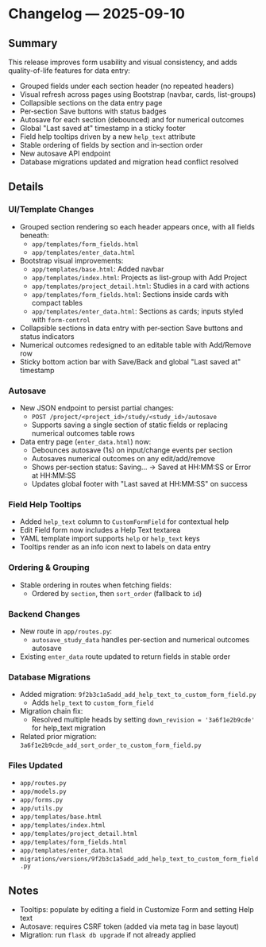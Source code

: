 # Changelog — 2025-09-10

## Summary
This release improves form usability and visual consistency, and adds quality-of-life features for data entry:

- Grouped fields under each section header (no repeated headers)
- Visual refresh across pages using Bootstrap (navbar, cards, list-groups)
- Collapsible sections on the data entry page
- Per‑section Save buttons with status badges
- Autosave for each section (debounced) and for numerical outcomes
- Global "Last saved at" timestamp in a sticky footer
- Field help tooltips driven by a new `help_text` attribute
- Stable ordering of fields by section and in‑section order
- New autosave API endpoint
- Database migrations updated and migration head conflict resolved

## Details

### UI/Template Changes
- Grouped section rendering so each header appears once, with all fields beneath:
  - `app/templates/form_fields.html`
  - `app/templates/enter_data.html`
- Bootstrap visual improvements:
  - `app/templates/base.html`: Added navbar
  - `app/templates/index.html`: Projects as list-group with Add Project
  - `app/templates/project_detail.html`: Studies in a card with actions
  - `app/templates/form_fields.html`: Sections inside cards with compact tables
  - `app/templates/enter_data.html`: Sections as cards; inputs styled with `form-control`
- Collapsible sections in data entry with per‑section Save buttons and status indicators
- Numerical outcomes redesigned to an editable table with Add/Remove row
- Sticky bottom action bar with Save/Back and global "Last saved at" timestamp

### Autosave
- New JSON endpoint to persist partial changes:
  - `POST /project/<project_id>/study/<study_id>/autosave`
  - Supports saving a single section of static fields or replacing numerical outcomes table rows
- Data entry page (`enter_data.html`) now:
  - Debounces autosave (1s) on input/change events per section
  - Autosaves numerical outcomes on any edit/add/remove
  - Shows per‑section status: Saving… → Saved at HH:MM:SS or Error at HH:MM:SS
  - Updates global footer with "Last saved at HH:MM:SS" on success

### Field Help Tooltips
- Added `help_text` column to `CustomFormField` for contextual help
- Edit Field form now includes a Help Text textarea
- YAML template import supports `help` or `help_text` keys
- Tooltips render as an info icon next to labels on data entry

### Ordering & Grouping
- Stable ordering in routes when fetching fields:
  - Ordered by `section`, then `sort_order` (fallback to `id`)

### Backend Changes
- New route in `app/routes.py`:
  - `autosave_study_data` handles per‑section and numerical outcomes autosave
- Existing `enter_data` route updated to return fields in stable order

### Database Migrations
- Added migration: `9f2b3c1a5add_add_help_text_to_custom_form_field.py`
  - Adds `help_text` to `custom_form_field`
- Migration chain fix:
  - Resolved multiple heads by setting `down_revision = '3a6f1e2b9cde'` for help_text migration
- Related prior migration: `3a6f1e2b9cde_add_sort_order_to_custom_form_field.py`

### Files Updated
- `app/routes.py`
- `app/models.py`
- `app/forms.py`
- `app/utils.py`
- `app/templates/base.html`
- `app/templates/index.html`
- `app/templates/project_detail.html`
- `app/templates/form_fields.html`
- `app/templates/enter_data.html`
- `migrations/versions/9f2b3c1a5add_add_help_text_to_custom_form_field.py`

## Notes
- Tooltips: populate by editing a field in Customize Form and setting Help text
- Autosave: requires CSRF token (added via meta tag in base layout)
- Migration: run `flask db upgrade` if not already applied

